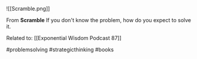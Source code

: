 ![[Scramble.png]]

From **Scramble**
If you don't know the problem, how do you expect to solve it.

Related to: [[Exponential Wisdom Podcast 87]]

#problemsolving #strategicthinking #books